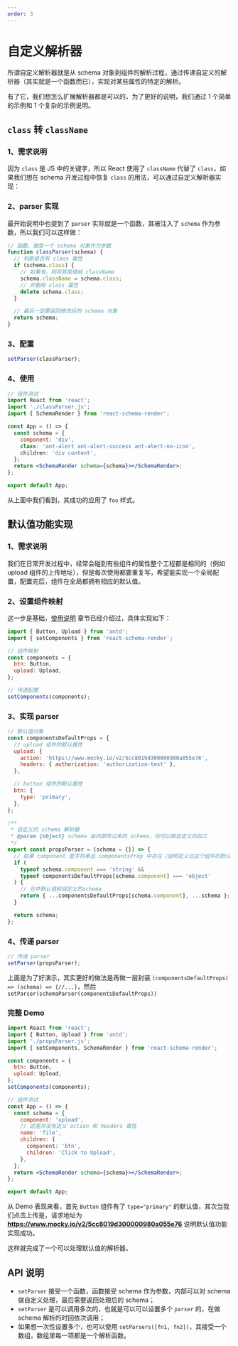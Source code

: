 ```yaml
---
order: 3
---
```


# 自定义解析器

所谓自定义解析器就是从 schema 对象到组件的解析过程，通过传递自定义的解析器（其实就是一个函数而已），实现对某些属性的特定的解析。

有了它，我们想怎么扩展解析器都是可以的，为了更好的说明，我们通过 1 个简单的示例和 1 个复杂的示例说明。

## `class` 转 `className`

### 1、需求说明

因为 `class` 是 JS 中的关键字，所以 React 使用了 `className` 代替了 `class`，如果我们想在 schema 开发过程中恢复 `class` 的用法，可以通过自定义解析器实现：

### 2、parser 实现

最开始说明中也提到了 `parser` 实际就是一个函数，其被注入了 `schema` 作为参数，所以我们可以这样做：

```js | pure
// 函数，接受一个 schema 对象作为参数
function classParser(schema) {
  // 判断是否有 class 属性
  if (schema.class) {
    // 如果有，则将其赋值给 className
    schema.className = schema.class;
    // 并删除 class 属性
    delete schema.class;
  }

  // 最后一定要返回修改后的 schema 对象
  return schema;
}
```

### 3、配置

```js | pure
setParser(classParser);
```

### 4、使用

```jsx
// 组件测试
import React from 'react';
import './classParser.js';
import { SchemaRender } from 'react-schema-render';

const App = () => {
  const schema = {
    component: 'div',
    class: 'ant-alert ant-alert-success ant-alert-no-icon',
    children: 'div content',
  };
  return <SchemaRender schema={schema}></SchemaRender>;
};

export default App;
```

从上面中我们看到，其成功的应用了 `foo` 样式。

## 默认值功能实现

### 1、需求说明

我们在日常开发过程中，经常会碰到有些组件的属性整个工程都是相同的（例如 upload 组件的上传地址），但是每次使用都要重复写，希望能实现一个全局配置，配置完后，组件在全局都拥有相应的默认值。

### 2、设置组件映射

这一步是基础，[使用说明](/useage) 章节已经介绍过，具体实现如下：

```js | pure
import { Button, Upload } from 'antd';
import { setComponents } from 'react-schema-render';

// 组件映射
const components = {
  btn: Button,
  upload: Upload,
};

// 传递配置
setComponents(components);
```

### 3、实现 parser

```js | pure
// 默认值对象
const componentsDefaultProps = {
  // upload 组件的默认属性
  upload: {
    action: 'https://www.mocky.io/v2/5cc8019d300000980a055e76',
    headers: { authorization: 'authorization-text' },
  },

  // button 组件的默认属性
  btn: {
    type: 'primary',
  },
};

/**
 * 自定义的 schema 解析器
 * @param {object} schema 由内部传过来的 schema，你可以做自定义的加工
 */
export const propsParser = (schema = {}) => {
  // 如果 component 是字符串且 componentsProp 中存在（说明定义过这个组件的默认值）
  if (
    typeof schema.component === 'string' &&
    typeof componentsDefaultProps[schema.component] === 'object'
  ) {
    // 合并默认值和自定义的schema
    return { ...componentsDefaultProps[schema.component], ...schema };
  }

  return schema;
};
```

### 4、传递 parser

```js | pure
// 传递 parser
setParser(propsParser);
```

上面是为了好演示，其实更好的做法是再做一层封装 `(componentsDefaultProps) => (schema) => {//...}`，然后 `setParser(schemaParser(componentsDefaultProps))`

### 完整 Demo

```jsx
import React from 'react';
import { Button, Upload } from 'antd';
import './propsParser.js';
import { setComponents, SchemaRender } from 'react-schema-render';

const components = {
  btn: Button,
  upload: Upload,
};
setComponents(components);

// 组件测试
const App = () => {
  const schema = {
    component: 'upload',
    // 这里并没有定义 action 和 headers 属性
    name: 'file',
    children: {
      component: 'btn',
      children: 'Click to Upload',
    },
  };
  return <SchemaRender schema={schema}></SchemaRender>;
};

export default App;
```

从 Demo 表现来看，首先 `Button` 组件有了 `type="primary"` 的默认值，其次当我们点击上传是，请求地址为 **https://www.mocky.io/v2/5cc8019d300000980a055e76** 说明默认值功能实现成功。

这样就完成了一个可以处理默认值的解析器。

## API 说明

- `setParser` 接受一个函数，函数接受 schema 作为参数，内部可以对 schema 做自定义处理，最后需要返回处理后的 schema；
- `setParser` 是可以调用多次的，也就是可以可以设置多个 `parser` 的，在做 schema 解析的时回依次调用；
- 如果想一次性设置多个，也可以使用 `setParsers([fn1, fn2])`，其接受一个数组，数组里每一项都是一个解析函数。
